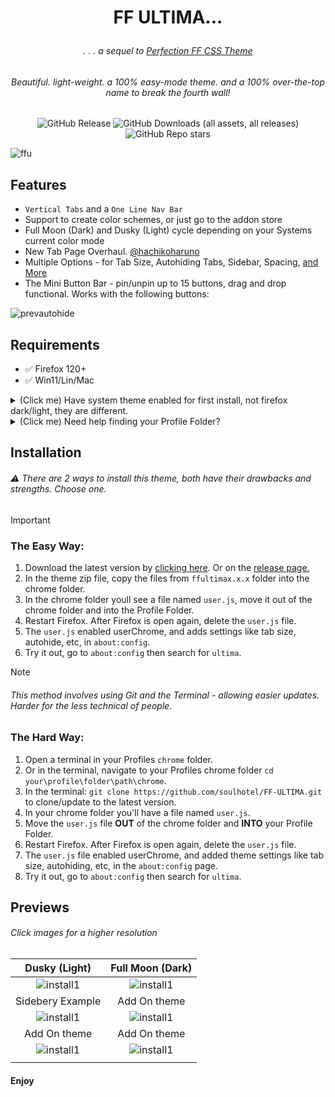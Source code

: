 # <p align="center"> FF ULTIMA... </p>

###### <p align="center">. . . a sequel to [Perfection FF CSS Theme](https://github.com/soulhotel/Perfection-Firefox-CSS-Theme) </p>

###### <p align="center">Beautiful. light-weight. a 100% easy-mode theme. and a 100% over-the-top name to break the fourth wall!</p>

<div align="center">

![GitHub Release](https://img.shields.io/github/v/release/soulhotel/FF-CSS-ULTIMA?style=for-the-badge) ![GitHub Downloads (all assets, all releases)](https://img.shields.io/github/downloads/soulhotel/ff-ultima/total?style=for-the-badge&color=blue) ![GitHub Repo stars](https://img.shields.io/github/stars/soulhotel/FF-CSS-ULTIMA?style=for-the-badge)

</div>

![ffu](https://github.com/soulhotel/FF-ULTIMA/assets/155501797/0d2d418a-0123-43e3-960b-952f39956b08)

<!-- 
> pv +-
 ![preview2](https://github.com/soulhotel/FF-ULTIMA/assets/155501797/e5e38b36-05fb-405d-8601-d4e924f66e81) 
 ![preview1](https://github.com/soulhotel/FF-ULTIMA/assets/155501797/5fc4b558-f78a-45c5-9ef0-ca016a0e85de) 
 ![Main Preview](doc/preview/prev1.gif)
 -->

## Features

- `Vertical Tabs` and a `One Line Nav Bar`
- Support to create color schemes, or just go to the addon store
- Full Moon (Dark) and Dusky (Light) cycle depending on your Systems current color mode
- New Tab Page Overhaul. [@hachikoharuno](https://github.com/hachikoharuno/Beautiful-newtab-Firefox) 
- Multiple Options - for Tab Size, Autohiding Tabs, Sidebar, Spacing, [and More](doc/Modification.md)
- The Mini Button Bar - pin/unpin up to 15 buttons, drag and drop functional. Works with the following buttons:

![prevautohide](doc/preview/prevmini-bar.png)

## Requirements

- ✅ Firefox 120+
- ✅ Win11/Lin/Mac

<details>
<summary>(Click me) Have system theme enabled for first install, not firefox dark/light, they are different.</summary>
  
![install1](doc/preview/install1.jpg) ![install2](doc/preview/install2.jpg)
</details>

<details>
<summary>(Click me) Need help finding your Profile Folder?</summary>

<br>

> userChrome Themes work by Having the Browser read stylized `.css text files` in a certain directory within your Profile Folder. There are two easy ways to locate this folder:

1. Go to the `about:support` page
- In the URL Bar, type `about:support`.
- Look at the **Profile Folder** row. Open the folder.
- In that folder, create a new folder named `chrome` (If it doesnt already exist).

![aboutsupport](doc/preview/about_support.png)

2. Go to the `about:profiles` page
- In the URL Bar, type `about:profiles`.
- Your profile will say `This is the profile in use and...`. Click the **Open Directory** button in the **Root Directory** row.
- In that folder, create a new folder named `chrome` (if it doesnt already exist).
 
![alt text](doc/preview/profilelocation.png)
</details>

## Installation

###### :warning: There are 2 ways to install this theme, both have their drawbacks and strengths. Choose one.

> [!IMPORTANT]
> ### The Easy Way:
> 1. Download the latest version by [clicking here](https://github.com/soulhotel/FF-ULTIMA/archive/refs/heads/main.zip). Or on the [release page.](https://github.com/soulhotel/FF-CSS-ULTIMA/releases/latest)
> 2. In the theme zip file, copy the files from `ffultimax.x.x` folder into the chrome folder.
> 3. In the chrome folder youll see a file named `user.js`, move it out of the chrome folder and into the Profile Folder.
> 4. Restart Firefox. After Firefox is open again, delete the `user.js` file.
> 5. The `user.js` enabled userChrome, and adds settings like tab size, autohide, etc, in `about:config`.
> 6. Try it out, go to `about:config` then search for `ultima`.

<!-- https://github.com/soulhotel/FF-ULTIMA/assets/155501797/dbc7fc96-e975-4a6f-820d-f69efa04cf8e -->

> [!NOTE]
> ###### This method involves using Git and the Terminal - allowing easier updates. Harder for the less technical of people.
> ### The Hard Way:
> 1. Open a terminal in your Profiles `chrome` folder.
> 2. Or in the terminal, navigate to your Profiles chrome folder `cd your\profile\folder\path\chrome`.
> 3. In the terminal: `git clone https://github.com/soulhotel/FF-ULTIMA.git` to clone/update to the latest version.
> 4. In your chrome folder you'll have a file named `user.js`.
> 5. Move the `user.js` file **OUT** of the chrome folder and **INTO** your Profile Folder.
> 6. Restart Firefox. After Firefox is open again, delete the `user.js` file.
> 7. The `user.js` file enabled userChrome, and added theme settings like tab size, autohiding, etc, in the `about:config` page.
> 8. Try it out, go to `about:config` then search for `ultima`.

## Previews

###### Click images for a higher resolution

|            Dusky (Light)            |          Full Moon (Dark)           |
| :---------------------------------: | :---------------------------------: |
| ![install1](doc/preview/prevw.png) | ![install1](doc/preview/prev3.png) |
|            Sidebery Example         |            Add On theme             |
| ![install1](doc/preview/prevs.png) | ![install1](doc/preview/prev5.gif) |
|            Add On theme             |            Add On theme             |
| ![install1](doc/preview/prev6.png) | ![install1](doc/preview/prev4.gif) |
|                                     |                                     |

#### Enjoy
